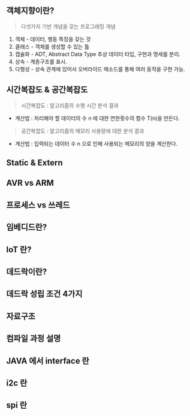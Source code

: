 ## 객체지향이란?
> 다섯가지 기반 개념을 갖는 프로그래밍 개념
1. 객체      - 데이터, 행동 특징을 갖는 것
2. 클래스     - 객체를 생성할 수 있는 틀
3. 캡슐화     - ADT, Abstract Data Type 추상 데이터 타입, 구현과 명세를 분리.
4. 상속 - 계층구조를 표시.
5. 다형성 - 상속 관계에 있어서 오버라이드 메소드를 통해 여러 동작을 구현 가능.



## 시간복잡도 & 공간복잡도

> 시간복잡도 : 알고리즘의 수행 시간 분석 결과
- 계산법 : 처리해야 할 데이터의 수 n 에 대한 연한횟수의 함수 T(n)을 만든다.

>공간복잡도 : 알고리즘의 메모리 사용량에 대한 분석 결과
- 계산법 : 입력되는 데이터 수 n 으로 인해 사용되는 메모리의 양을 계산한다.

## Static & Extern


## AVR vs ARM

## 프로세스 vs 쓰레드

## 임베디드란?

## IoT 란?

## 데드락이란?

## 데드락 성립 조건 4가지

## 자료구조

## 컴파일 과정 설명

## JAVA 에서 interface 란

## i2c 란

## spi 란

